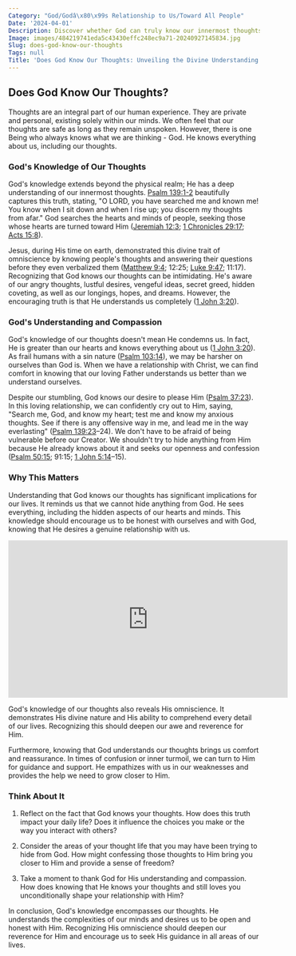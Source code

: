 ```yaml
---
Category: "God/Godâ\x80\x99s Relationship to Us/Toward All People"
Date: '2024-04-01'
Description: Discover whether God can truly know our innermost thoughts in this insightful article exploring the concept of divine omniscience. Explore the depths of spiritual belief and understanding.
Image: images/484219741eda5c43430effc248ec9a71-20240927145834.jpg
Slug: does-god-know-our-thoughts
Tags: null
Title: 'Does God Know Our Thoughts: Unveiling the Divine Understanding'
---
```


## Does God Know Our Thoughts?

Thoughts are an integral part of our human experience. They are private and personal, existing solely within our minds. We often feel that our thoughts are safe as long as they remain unspoken. However, there is one Being who always knows what we are thinking - God. He knows everything about us, including our thoughts.

### God's Knowledge of Our Thoughts

God's knowledge extends beyond the physical realm; He has a deep understanding of our innermost thoughts. [Psalm 139:1-2](https://www.bibleref.com/Psalm/139/Psalm-139-1.html) beautifully captures this truth, stating, "O LORD, you have searched me and known me! You know when I sit down and when I rise up; you discern my thoughts from afar." God searches the hearts and minds of people, seeking those whose hearts are turned toward Him ([Jeremiah 12:3](https://www.bibleref.com/Jeremiah/12/Jeremiah-12-3.html); [1 Chronicles 29:17](https://www.bibleref.com/1-Chronicles/29/1-Chronicles-29-17.html); [Acts 15:8](https://www.bibleref.com/Acts/15/Acts-15-8.html)).

Jesus, during His time on earth, demonstrated this divine trait of omniscience by knowing people's thoughts and answering their questions before they even verbalized them ([Matthew 9:4](https://www.bibleref.com/Matthew/9/Matthew-9-4.html); 12:25; [Luke 9:47](https://www.bibleref.com/Luke/9/Luke-9-47.html); 11:17). Recognizing that God knows our thoughts can be intimidating. He's aware of our angry thoughts, lustful desires, vengeful ideas, secret greed, hidden coveting, as well as our longings, hopes, and dreams. However, the encouraging truth is that He understands us completely ([1 John 3:20](https://www.bibleref.com/1-John/3/1-John-3-20.html)).

### God's Understanding and Compassion

God's knowledge of our thoughts doesn't mean He condemns us. In fact, He is greater than our hearts and knows everything about us ([1 John 3:20](https://www.bibleref.com/1-John/3/1-John-3-20.html)). As frail humans with a sin nature ([Psalm 103:14](https://www.bibleref.com/Psalm/103/Psalm-103-14.html)), we may be harsher on ourselves than God is. When we have a relationship with Christ, we can find comfort in knowing that our loving Father understands us better than we understand ourselves.

Despite our stumbling, God knows our desire to please Him ([Psalm 37:23](https://www.bibleref.com/Psalm/37/Psalm-37-23.html)). In this loving relationship, we can confidently cry out to Him, saying, "Search me, God, and know my heart; test me and know my anxious thoughts. See if there is any offensive way in me, and lead me in the way everlasting" ([Psalm 139:23](https://www.bibleref.com/Psalm/139/Psalm-139-23.html)–24). We don't have to be afraid of being vulnerable before our Creator. We shouldn't try to hide anything from Him because He already knows about it and seeks our openness and confession ([Psalm 50:15](https://www.bibleref.com/Psalm/50/Psalm-50-15.html); 91:15; [1 John 5:14](https://www.bibleref.com/1-John/5/1-John-5-14.html)–15).

### Why This Matters

Understanding that God knows our thoughts has significant implications for our lives. It reminds us that we cannot hide anything from God. He sees everything, including the hidden aspects of our hearts and minds. This knowledge should encourage us to be honest with ourselves and with God, knowing that He desires a genuine relationship with us.


<iframe width="560" height="315" src="https://www.youtube.com/embed/RyxYwtNTeE4" frameborder="0" allow="autoplay; encrypted-media" allowfullscreen></iframe>


God's knowledge of our thoughts also reveals His omniscience. It demonstrates His divine nature and His ability to comprehend every detail of our lives. Recognizing this should deepen our awe and reverence for Him.

Furthermore, knowing that God understands our thoughts brings us comfort and reassurance. In times of confusion or inner turmoil, we can turn to Him for guidance and support. He empathizes with us in our weaknesses and provides the help we need to grow closer to Him.

### Think About It

1. Reflect on the fact that God knows your thoughts. How does this truth impact your daily life? Does it influence the choices you make or the way you interact with others?

2. Consider the areas of your thought life that you may have been trying to hide from God. How might confessing those thoughts to Him bring you closer to Him and provide a sense of freedom?

3. Take a moment to thank God for His understanding and compassion. How does knowing that He knows your thoughts and still loves you unconditionally shape your relationship with Him?

In conclusion, God's knowledge encompasses our thoughts. He understands the complexities of our minds and desires us to be open and honest with Him. Recognizing His omniscience should deepen our reverence for Him and encourage us to seek His guidance in all areas of our lives.